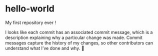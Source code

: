 # hello-world
My first repository ever !

I looks like each commit has an associated commit message, which is a description explaining why a particular change was made. Commit messages capture the history of my changes, so other contributors can understand what I’ve done and why.
:tada:
